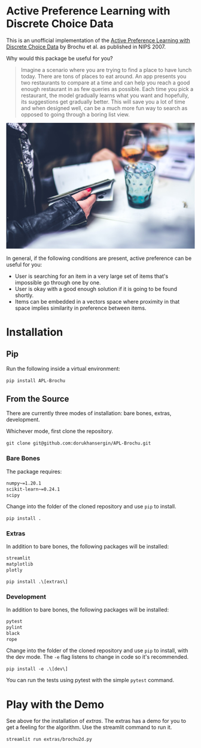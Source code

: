 # Active Preference Learning with Discrete Choice Data
This is an unofficial implementation of the [Active Preference Learning with Discrete Choice Data](https://papers.nips.cc/paper/2007/hash/b6a1085a27ab7bff7550f8a3bd017df8-Abstract.html) by Brochu et al. as published in NIPS 2007.

Why would this package be useful for you?
> Imagine a scenario where you are trying to find a place to have lunch today. 
> There are tons of places to eat around. 
> An app presents you two restaurants to compare at a time and can help you reach a good enough restaurant in as few queries as possible.
> Each time you pick a restaurant, the model gradually learns what you want and hopefully, its suggestions get gradually better.
> This will save you a lot of time and when designed well, can be a much more fun way to search as opposed to going through a boring list view.

![](readme_photo.jpg)

In general, if the following conditions are present, active preference can be useful for you:
- User is searching for an item in a very large set of items that's impossible go through one by one.
- User is okay with a good enough solution if it is going to be found shortly.
- Items can be embedded in a vectors space where proximity in that space implies similarity in preference between items.

# Installation
## Pip
Run the following inside a virtual environment:

`pip install APL-Brochu`

## From the Source
There are currently three modes of installation: bare bones, extras, development.

Whichever mode, first clone the repository.

`git clone git@github.com:dorukhansergin/APL-Brochu.git`

### Bare Bones
The package requires:
```
numpy~=1.20.1 
scikit-learn~=0.24.1 
scipy
```

Change into the folder of the cloned repository and use `pip` to install.

`pip install .`

### Extras
In addition to bare bones, the following packages will be installed:
```
streamlit
matplotlib
plotly
```

`pip install .\[extras\]`

### Development
In addition to bare bones, the following packages will be installed:
```
pytest
pylint 
black 
rope
```

Change into the folder of the cloned repository and use `pip` to install, with the dev mode. The `-e` flag listens to change in code so it's recommended.

`pip install -e .\[dev\]`

You can run the tests using pytest with the simple `pytest` command.

# Play with the Demo
See above for the installation of *extras*.
The extras has a demo for you to get a feeling for the algorithm.
Use the streamlit command to run it.

`streamlit run extras/brochu2d.py`

